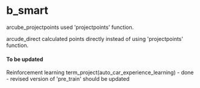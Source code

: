 # b_smart

arcube_projectpoints used 'projectpoints' function.

arcude_direct calculated points directly instead of using 'projectpoints' function.



#### To be updated
Reinforcement learning term_project(auto_car_experience_learning)   -  done
    - revised version of 'pre_train' should be updated
